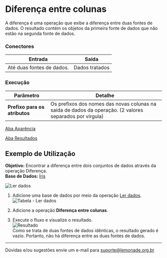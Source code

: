 # Diferença entre colunas

A diferença é uma operação que exibe a diferença entre duas fontes de dados. O resultado contém os objetos da primeira fonte de dados que não estão na segunda fonte de dados.



### Conectores
| Entrada | Saída |
| --- | --- |
| Até duas fontes de dados. | Dados tratados |


### Execução
| Parâmetro | Detalhe |
| --- | --- |
| **Prefixo para os atributos** | Os prefixos dos nomes das novas colunas na saída de dados da operação. (2 valores separados por vírgula) |

[Aba Aparência][1]

[Aba Resultados][2]


## Exemplo de Utilização
**Objetivo:** Encontrar a diferença entre dois conjuntos de dados através da operação Diferença. \
**Base de Dados:** [Íris][3]
	
![Ler dados](/vuepress/img/spark/manipulacao_de_dados/coluna_diferenca/image2.png)

1. Adicione uma base de dados por meio da operação [Ler dados][4].\
	![Tabela - Ler dados](/vuepress/img/spark/manipulacao_de_dados/coluna_diferenca/image4.png)
	
2. Adicione a operação **Diferença entre colunas**.
	
	
3. Execute o fluxo e visualize o resultado.\
	![Resultado](/vuepress/img/spark/manipulacao_de_dados/coluna_diferenca/image3.png)\
	Como se trata de duas fontes de dados idênticas, o resultado gerado é vazio. Portanto, não há diferença entre as duas fontes de dados.

-----

Dúvidas e/ou sugestões envie um e-mail para suporte@lemonade.org.br

[1]: /pt-br/
[2]: /pt-br/
[3]: /pt-br/
[4]: /pt-br/
[5]: /pt-br/